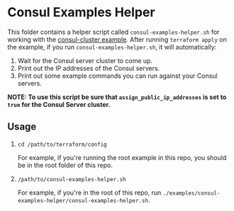 # Consul Examples Helper

This folder contains a helper script called `consul-examples-helper.sh` for working with the 
[consul-cluster example](https://github.com/hashicorp/terraform-google-consul/tree/master/examples/consul-cluster). After running `terraform apply` on the example, if you run 
`consul-examples-helper.sh`, it will automatically:

1. Wait for the Consul server cluster to come up.
1. Print out the IP addresses of the Consul servers.
1. Print out some example commands you can run against your Consul servers.

**NOTE: To use this script be sure that `assign_public_ip_addresses` is set to `true` for the Consul Server cluster.**

## Usage

1. `cd /path/to/terraform/config`

   For example, if you're running the root example in this repo, you should be in the root folder of this repo.

1. `/path/to/consul-examples-helper.sh`

    For example, if you're in the root of this repo, run `./examples/consul-examples-helper/consul-examples-helper.sh`.